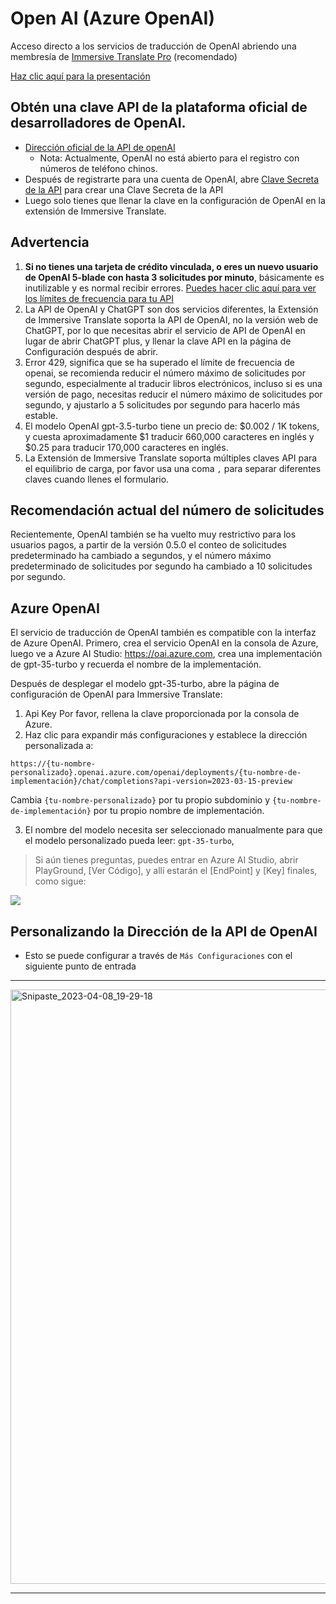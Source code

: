 # Open AI (Azure OpenAI)

Acceso directo a los servicios de traducción de OpenAI abriendo una membresía de [Immersive Translate Pro](https://immersivetranslate.com/es/pricing/) (recomendado)

[Haz clic aquí para la presentación](https://immersivetranslate.com/es/pricing/)


## Obtén una clave API de la plataforma oficial de desarrolladores de OpenAI.

- [Dirección oficial de la API de openAI](https://openai.com/api/)
  - Nota: Actualmente, OpenAI no está abierto para el registro con números de teléfono chinos.
- Después de registrarte para una cuenta de OpenAI, abre [Clave Secreta de la API](https://platform.openai.com/account/api-keys) para crear una Clave Secreta de la API
- Luego solo tienes que llenar la clave en la configuración de OpenAI en la extensión de Immersive Translate.

## Advertencia

1. **Si no tienes una tarjeta de crédito vinculada, o eres un nuevo usuario de OpenAI 5-blade con hasta 3 solicitudes por minuto**, básicamente es inutilizable y es normal recibir errores. [Puedes hacer clic aquí para ver los límites de frecuencia para tu API](https://platform.openai.com/account/rate-limits)
2. La API de OpenAI y ChatGPT son dos servicios diferentes, la Extensión de Immersive Translate soporta la API de OpenAI, no la versión web de ChatGPT, por lo que necesitas abrir el servicio de API de OpenAI en lugar de abrir ChatGPT plus, y llenar la clave API en la página de Configuración después de abrir.
3. Error 429, significa que se ha superado el límite de frecuencia de openai, se recomienda reducir el número máximo de solicitudes por segundo, especialmente al traducir libros electrónicos, incluso si es una versión de pago, necesitas reducir el número máximo de solicitudes por segundo, y ajustarlo a 5 solicitudes por segundo para hacerlo más estable.
4. El modelo OpenAI gpt-3.5-turbo tiene un precio de: $0.002 / 1K tokens, y cuesta aproximadamente $1 traducir 660,000 caracteres en inglés y $0.25 para traducir 170,000 caracteres en inglés.
5. La Extensión de Immersive Translate soporta múltiples claves API para el equilibrio de carga, por favor usa una coma `,` para separar diferentes claves cuando llenes el formulario.

## Recomendación actual del número de solicitudes

Recientemente, OpenAI también se ha vuelto muy restrictivo para los usuarios pagos, a partir de la versión 0.5.0 el conteo de solicitudes predeterminado ha cambiado a segundos, y el número máximo predeterminado de solicitudes por segundo ha cambiado a 10 solicitudes por segundo.

## Azure OpenAI

El servicio de traducción de OpenAI también es compatible con la interfaz de Azure OpenAI. Primero, crea el servicio OpenAI en la consola de Azure, luego ve a Azure AI Studio: https://oai.azure.com, crea una implementación de gpt-35-turbo y recuerda el nombre de la implementación.

Después de desplegar el modelo gpt-35-turbo, abre la página de configuración de OpenAI para Immersive Translate:

1. Api Key Por favor, rellena la clave proporcionada por la consola de Azure.
2. Haz clic para expandir más configuraciones y establece la dirección personalizada a:

`https://{tu-nombre-personalizado}.openai.azure.com/openai/deployments/{tu-nombre-de-implementación}/chat/completions?api-version=2023-03-15-preview`

Cambia `{tu-nombre-personalizado}` por tu propio subdominio y `{tu-nombre-de-implementación}` por tu propio nombre de implementación.

3. El nombre del modelo necesita ser seleccionado manualmente para que el modelo personalizado pueda leer: `gpt-35-turbo`,

> Si aún tienes preguntas, puedes entrar en Azure AI Studio, abrir PlayGround, [Ver Código], y allí estarán el [EndPoint] y [Key] finales, como sigue:

![](https://s.immersivetranslate.com/static/official-static/assets/docs/doc-assets/azure-openai-key.jpg)

## Personalizando la Dirección de la API de OpenAI

- Esto se puede configurar a través de `Más Configuraciones` con el siguiente punto de entrada

***

<img width="951" alt="Snipaste_2023-04-08_19-29-18" src="https://user-images.githubusercontent.com/5794691/230718739-ff661ce3-04af-4391-8efc-9a5a1c8374b0.png"/>

***